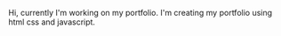 Hi, currently I'm working on my portfolio.
I'm creating my portfolio using html css and javascript.
